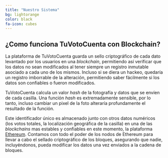 ```yaml
---
title: "Nuestro Sistema"
bg: lightorange
color: black
fa-icon: cubes
---
```


## ¿Como funciona TuVotoCuenta con Blockchain?

La plataforma de TuVotoCuenta guarda un sello criptográfico de cada dato levantado por los usuarios en una *blockchain*, permitiendo así verificar que los datos no sean modificados al tener siempre un registro inmutable asociado a cada uno de los mismos. Incluso si se diera un hackeo, quedaría un registro imborrable de la alteración, permitiendo saber fácilmente si los datos son confiables o fueron modificados.

TuVotoCuenta calcula un valor *hash* de la fotografía
y datos que se envíen de cada casilla. Una función *hash* es extremadamente sensible, por lo tanto, incluso cambiar un pixel de la foto alteraría profundamente el resultado de la función. 

Este identificador único es almacenado junto con otros datos numéricos (los votos totales, la localización geográfica de la casilla) en una de las *blockchains* mas estables y confiables en este momento, la plataforma [Ethereum](https://es.wikipedia.org/wiki/Ethereum).
Contamos con todo el poder de los nodos de Ethereum para llevar a cabo el sellado criptográfico de los bloques, asegurando que nadie, incluyéndonos, pueda modificar los datos una vez enviados a la cadena de bloques. 



